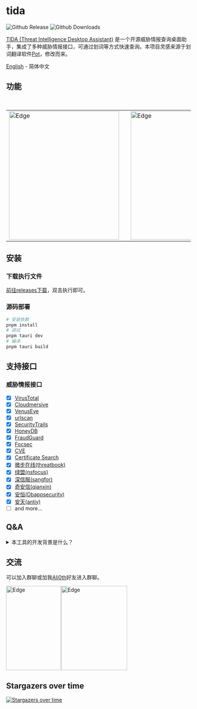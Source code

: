 # tida

![Github Release](https://img.shields.io/github/v/release/Martin2877/tida.svg)
![Github Downloads](https://img.shields.io/github/downloads/martin2877/tida/total)

[TIDA (Threat Intelligence Desktop Assistant)](https://github.com/Martin2877/tida) 是一个开源威胁情报查询桌面助手，集成了多种威胁情报接口，可通过划词等方式快速查询。本项目灵感来源于划词翻译软件[Pot](https://github.com/pot-app/pot-desktop)，修改而来。

<a href="./README.md">English</a> -
<a>简体中文</a>

## 功能

<br/>
<table>
<tr>
    <td> <img src="https://github.com/Martin2877/tida/assets/26109420/0454bdf2-b82c-40a3-87e0-7b05e90f8532" alt=" Edge" width="300px" height="350px" />
    <td>
    <td> <img src="https://github.com/Martin2877/tida/assets/26109420/919a933f-8e41-4d33-b8b6-099ecf4568c1" alt=" Edge" width="220px" height="350px" />
    <td>
    <td><img src="https://github.com/Martin2877/tida/assets/26109420/fc83e570-00a0-490c-b844-120b92313e3e" alt=" Edge" width="220px" height="350px" />
    
</table>

## 安装

### 下载执行文件

[前往releases下载](https://github.com/Martin2877/tida/releases)，双击执行即可。

### 源码部署

```bash
# 安装依赖
pnpm install
# 调试
pnpm tauri dev
# 编译
pnpm tauri build
```

## 支持接口

### 威胁情报接口

-   [x] [VirusTotal](https://www.virustotal.com/)
-   [x] [Cloudmersive](https://cloudmersive.com/)
-   [x] [VenusEye](https://www.venuseye.com.cn)
-   [x] [urlscan](https://urlscan.io)
-   [x] [SecurityTrails](https://securitytrails.com)
-   [x] [HoneyDB](https://honeydb.io/)
-   [x] [FraudGuard](https://fraudguard.io/)
-   [x] [Focsec](https://focsec.com/)
-   [x] [CVE](https://www.opencve.io/)
-   [x] [Certificate Search](https://crt.sh/)
-   [x] [微步在线(threatbook)](https://x.threatbook.cn)
-   [x] [绿盟(nsfocus)](https://nti.nsfocus.com/)
-   [x] [深信服(sangfor)](https://niutrans.com/)
-   [x] [奇安信(qianxin)](https://www.ti.qianxin.com/)
-   [x] [安恒(Dbappsecurity)](https://ti.dbappsecurity.com.cn/)
-   [x] [安天(antiy)](https://www.antiycloud.com/)
-   [ ] and more...

## Q&A

<details>
  <summary>本工具的开发背景是什么？</summary>
  <p> 笔者从事安全行业以来，一直专注于流量安全分析领域，同时也对软件研发感兴趣。
  本项目一方面是分享平时的研究成果，促进交流学习，另一方面是国内对于蓝队这方面的交流太少了，现在都是红队方面较多，希望可以通过这个方式组建一个在蓝队方面研究的交流群体
  </p>
</details>

## 交流

可以加入群聊或加我[Ali0th](https://github.com/Martin2877)好友进入群聊。

<img src="https://github.com/Martin2877/tida/assets/26109420/7953fd2c-8850-4209-929d-5deef61badef" alt=" Edge" width="150px" height="230px" /><img src="https://user-images.githubusercontent.com/26109420/233271942-aeccc557-da89-4e6e-9e4b-60cc885e141e.jpg" alt=" Edge" width="180px" height="230px" />

## Stargazers over time

[![Stargazers over time](https://starchart.cc/Martin2877/tida.svg)](https://starchart.cc/Martin2877/tida)


